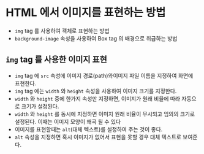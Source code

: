 # HTML 에서 이미지를 표현하는 방법

- `img` tag 를 사용하여 객체로 표현하는 방법
- `background-image` 속성을 사용하여 Box tag 의 배경으로 취급하는 방법

## `img` tag 를 사용한 이미지 표현

- `img` tag 에 `src` 속성에 이미지 경로(path)와이미지 파일 이름을 지정하여 화면에 표현한다.
- `img` tag 에는 `width` 와 `height` 속성을 사용하여 이미지 크기를 지정한다.
- `width` 와 `height` 중에 한가지 속성만 지정하면, 이미지가 원래 비율에 따라 자동으로 크기가 설정된다.
- `width` 와 `height` 를 동시에 지정하면 이미지 원래 비율이 무시되고 임의의 크기로 설정된다. 이때는 이미지 모양이 왜곡 될 수 있다
- 이미지를 표현할때는 `alt`(대체 텍스트)를 설정하여 주는 것이 좋다.
- `alt` 속성을 지정하면 혹시 이미지가 없어서 표현을 못할 경우 대체 텍스트로 보여준다.
